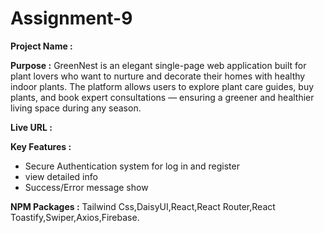 # Assignment-9

**Project Name :** 

**Purpose :** GreenNest is an elegant single-page web application built for plant lovers who want to nurture 
and decorate their homes with healthy indoor plants. The platform allows users to explore plant care guides, buy plants, and book expert consultations — ensuring a greener and healthier living space during any season. 

**Live URL :** 

**Key Features :**

- Secure Authentication system for log in and register
- view detailed info
- Success/Error message show

**NPM Packages :** Tailwind Css,DaisyUI,React,React Router,React Toastify,Swiper,Axios,Firebase.
